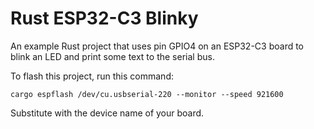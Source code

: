 # Rust ESP32-C3 Blinky

An example Rust project that uses pin GPIO4 on an ESP32-C3 board to blink an LED and print some text to the serial bus.

To flash this project, run this command:

    cargo espflash /dev/cu.usbserial-220 --monitor --speed 921600

Substitute with the device name of your board.